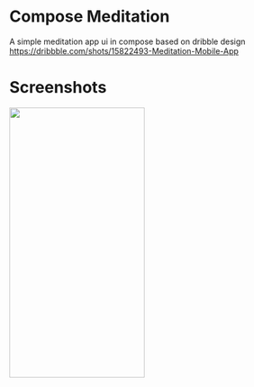 # Compose Meditation

A simple meditation app ui in compose based on dribble
design https://dribbble.com/shots/15822493-Meditation-Mobile-App

# Screenshots
<img src="https://github.com/pranayairan/ComposeMeditation/assets/430940/d3e31a3b-ff13-4746-8451-44a7b0f55201" height="480" width="240" >
